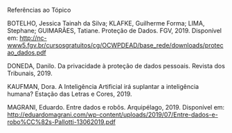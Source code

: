 Referências ao Tópico

BOTELHO, Jessica Tainah da Silva; KLAFKE, Guilherme Forma; LIMA, Stephane; GUIMARÃES, Tatiane. Proteção de Dados. FGV, 2019. Disponível em: http://nc-www5.fgv.br/cursosgratuitos/cg/OCWPDEAD/base_rede/downloads/protecao_dados.pdf

DONEDA, Danilo. Da privacidade à proteção de dados pessoais. Revista dos Tribunais, 2019. 

KAUFMAN, Dora. A Inteligência Artificial irá suplantar a inteligência humana? Estação das Letras e Cores, 2019. 

MAGRANI, Eduardo. Entre dados e robôs. Arquipélago, 2019. Disponível em: http://eduardomagrani.com/wp-content/uploads/2019/07/Entre-dados-e-robo%CC%82s-Pallotti-13062019.pdf